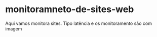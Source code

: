 # monitoramneto-de-sites-web
Aqui vamos monitora sites. Tipo latência e os monitoramento são com imagem 
